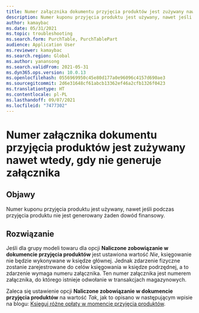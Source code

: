 ```yaml
---
title: Numer załącznika dokumentu przyjęcia produktów jest zużywany nawet wtedy, gdy nie generuje załącznika
description: Numer kuponu przyjęcia produktu jest używany, nawet jeśli podczas przyjęcia produktu nie jest generowany żaden dowód finansowy
author: kamaybac
ms.date: 05/31/2021
ms.topic: troubleshooting
ms.search.form: PurchTable, PurchTablePart
audience: Application User
ms.reviewer: kamaybac
ms.search.region: Global
ms.author: yanansong
ms.search.validFrom: 2021-05-31
ms.dyn365.ops.version: 10.0.13
ms.openlocfilehash: 0556969950c45e80d177a0e96096c4157d690ae3
ms.sourcegitcommit: 2d6e31648cf61abcb13362ef46a2cfb1326f0423
ms.translationtype: HT
ms.contentlocale: pl-PL
ms.lasthandoff: 09/07/2021
ms.locfileid: "7477302"
---
```

# <a name="a-product-receipt-voucher-number-is-consumed-even-when-not-generating-a-voucher"></a>Numer załącznika dokumentu przyjęcia produktów jest zużywany nawet wtedy, gdy nie generuje załącznika

## <a name="symptoms"></a>Objawy

Numer kuponu przyjęcia produktu jest używany, nawet jeśli podczas przyjęcia produktu nie jest generowany żaden dowód finansowy.

## <a name="resolution"></a>Rozwiązanie

Jeśli dla grupy modeli towaru dla opcji **Naliczone zobowiązanie w dokumencie przyjęcia produktów** jest ustawiona wartość *Nie*, księgowanie nie będzie wykonywane w księdze głównej. Jednak zdarzenie fizyczne zostanie zarejestrowane do celów księgowania w księdze podrzędnej, a to zdarzenie wymaga numeru załącznika. Ten numer załącznika jest numerem załącznika, do którego istnieje odwołanie w transakcjach magazynowych.

Zaleca się ustawienie opcji **Naliczone zobowiązanie w dokumencie przyjęcia produktów** na wartość *Tak*, jak to opisano w następującym wpisie na blogu: [Księguj różne opłaty w momencie przyjęcia produktów](https://cloudblogs.microsoft.com/dynamics365/no-audience/2014/11/11/post-misc-charges-at-time-of-product-receipt/).
